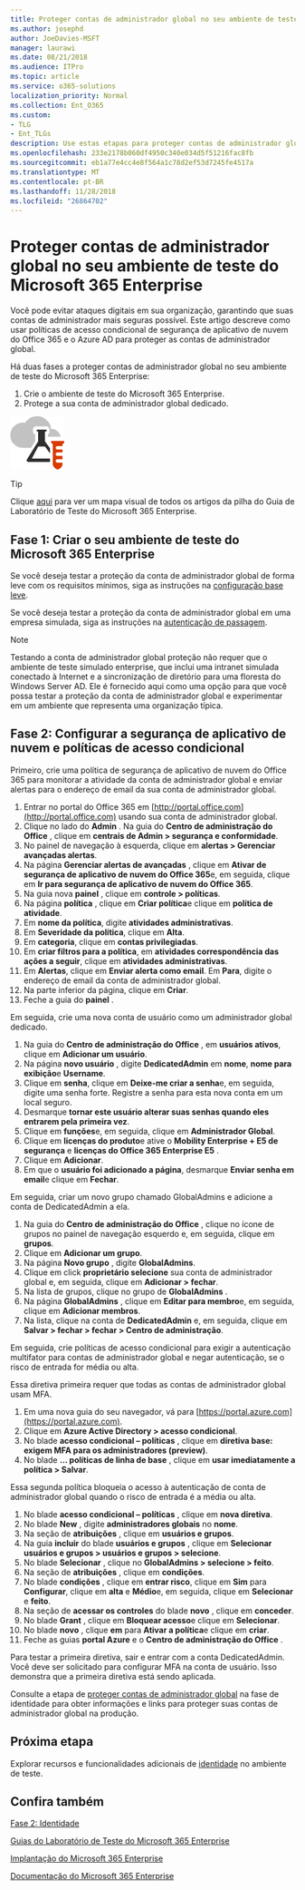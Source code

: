 ```yaml
---
title: Proteger contas de administrador global no seu ambiente de teste do Microsoft 365 Enterprise
ms.author: josephd
author: JoeDavies-MSFT
manager: laurawi
ms.date: 08/21/2018
ms.audience: ITPro
ms.topic: article
ms.service: o365-solutions
localization_priority: Normal
ms.collection: Ent_O365
ms.custom:
- TLG
- Ent_TLGs
description: Use estas etapas para proteger contas de administrador global no seu ambiente de teste do Microsoft 365 Enterprise.
ms.openlocfilehash: 233e2178b060df4950c340e034d5f51216fac8fb
ms.sourcegitcommit: eb1a77e4cc4e8f564a1c78d2ef53d7245fe4517a
ms.translationtype: MT
ms.contentlocale: pt-BR
ms.lasthandoff: 11/28/2018
ms.locfileid: "26864702"
---
```

# <a name="protect-global-administrator-accounts-in-your-microsoft-365-enterprise-test-environment"></a>Proteger contas de administrador global no seu ambiente de teste do Microsoft 365 Enterprise

Você pode evitar ataques digitais em sua organização, garantindo que suas contas de administrador mais seguras possível. Este artigo descreve como usar políticas de acesso condicional de segurança de aplicativo de nuvem do Office 365 e o Azure AD para proteger as contas de administrador global.

Há duas fases a proteger contas de administrador global no seu ambiente de teste do Microsoft 365 Enterprise:

1.  Crie o ambiente de teste do Microsoft 365 Enterprise.
2.  Protege a sua conta de administrador global dedicado.

![Guias de Laboratório de Teste do Microsoft Cloud](media/m365-enterprise-test-lab-guides/cloud-tlg-icon.png) 
    
> [!TIP]
> Clique [aqui](https://aka.ms/m365etlgstack) para ver um mapa visual de todos os artigos da pilha do Guia de Laboratório de Teste do Microsoft 365 Enterprise.
  

## <a name="phase-1-build-out-your-microsoft-365-enterprise-test-environment"></a>Fase 1: Criar o seu ambiente de teste do Microsoft 365 Enterprise

Se você deseja testar a proteção da conta de administrador global de forma leve com os requisitos mínimos, siga as instruções na [configuração base leve](lightweight-base-configuration-microsoft-365-enterprise.md).
  
Se você deseja testar a proteção da conta de administrador global em uma empresa simulada, siga as instruções na [autenticação de passagem](pass-through-auth-m365-ent-test-environment.md).
  
> [!NOTE]
> Testando a conta de administrador global proteção não requer que o ambiente de teste simulado enterprise, que inclui uma intranet simulada conectado à Internet e a sincronização de diretório para uma floresta do Windows Server AD. Ele é fornecido aqui como uma opção para que você possa testar a proteção da conta de administrador global e experimentar em um ambiente que representa uma organização típica. 
  
## <a name="phase-2-configure-cloud-app-security-and-conditional-access-policies"></a>Fase 2: Configurar a segurança de aplicativo de nuvem e políticas de acesso condicional

Primeiro, crie uma política de segurança de aplicativo de nuvem do Office 365 para monitorar a atividade da conta de administrador global e enviar alertas para o endereço de email da sua conta de administrador global. 

1. Entrar no portal do Office 365 em [http://portal.office.com](http://portal.office.com) usando sua conta de administrador global.
2. Clique no lado do **Admin** . Na guia do **Centro de administração do Office** , clique em **centrais de Admin > segurança e conformidade**.
3. No painel de navegação à esquerda, clique em **alertas > Gerenciar avançadas alertas**.
4. Na página **Gerenciar alertas de avançadas** , clique em **Ativar de segurança de aplicativo de nuvem do Office 365**e, em seguida, clique em **Ir para segurança de aplicativo de nuvem do Office 365**.
5. Na guia nova **painel** , clique em **controle > políticas**.
6. Na página **política** , clique em **Criar política**e clique em **política de atividade**.
7. Em **nome da política**, digite **atividades administrativas**.
8. Em **Severidade da política**, clique em **Alta**.
9. Em **categoria**, clique em **contas privilegiadas**.
10. Em **criar filtros para a política**, em **atividades correspondência das ações a seguir**, clique em **atividades administrativas**.
11. Em **Alertas**, clique em **Enviar alerta como email**. Em **Para**, digite o endereço de email da conta de administrador global.
12. Na parte inferior da página, clique em **Criar**.
13. Feche a guia do **painel** .
    
Em seguida, crie uma nova conta de usuário como um administrador global dedicado.

1. Na guia do **Centro de administração do Office** , em **usuários ativos**, clique em **Adicionar um usuário**.
2. Na página **novo usuário** , digite **DedicatedAdmin** em **nome**, **nome para exibição**e **Username**.
3. Clique em **senha**, clique em **Deixe-me criar a senha**e, em seguida, digite uma senha forte. Registre a senha para esta nova conta em um local seguro.
4. Desmarque **tornar este usuário alterar suas senhas quando eles entrarem pela primeira vez**.
5. Clique em **funções**e, em seguida, clique em **Administrador Global**.
6. Clique em **licenças do produto**e ative o **Mobility Enterprise + E5 de segurança** e **licenças do Office 365 Enterprise E5** .
7. Clique em **Adicionar**.
8. Em que o **usuário foi adicionado a página**, desmarque **Enviar senha em email**e clique em **Fechar**.

Em seguida, criar um novo grupo chamado GlobalAdmins e adicione a conta de DedicatedAdmin a ela.

1. Na guia do **Centro de administração do Office** , clique no ícone de grupos no painel de navegação esquerdo e, em seguida, clique em **grupos**.
2. Clique em **Adicionar um grupo**.
3. Na página **Novo grupo** , digite **GlobalAdmins**.
4. Clique em click **proprietário selecione** sua conta de administrador global e, em seguida, clique em **Adicionar > fechar**.
5. Na lista de grupos, clique no grupo de **GlobalAdmins** .
6. Na página **GlobalAdmins** , clique em **Editar para membro**e, em seguida, clique em **Adicionar membros**.
7. Na lista, clique na conta de **DedicatedAdmin** e, em seguida, clique em **Salvar > fechar > fechar > Centro de administração**.

Em seguida, crie políticas de acesso condicional para exigir a autenticação multifator para contas de administrador global e negar autenticação, se o risco de entrada for média ou alta.

Essa diretiva primeira requer que todas as contas de administrador global usam MFA.

1. Em uma nova guia do seu navegador, vá para [https://portal.azure.com](https://portal.azure.com).
2. Clique em **Azure Active Directory > acesso condicional**.
3. No blade **acesso condicional – políticas** , clique em **diretiva base: exigem MFA para os administradores (preview)**.
4. No blade **… políticas de linha de base** , clique em **usar imediatamente a política > Salvar**.

Essa segunda política bloqueia o acesso à autenticação de conta de administrador global quando o risco de entrada é a média ou alta.

1. No blade **acesso condicional – políticas** , clique em **nova diretiva**.
2. No blade **New** , digite **administradores globais** no **nome**.
3. Na seção de **atribuições** , clique em **usuários e grupos**.
4. Na guia **incluir** do blade **usuários e grupos** , clique em **Selecionar usuários e grupos > usuários e grupos > selecione**.
5. No blade **Selecionar** , clique no **GlobalAdmins > selecione > feito**.
6. Na seção de **atribuições** , clique em **condições**.
7. No blade **condições** , clique em **entrar risco**, clique em **Sim** para **Configurar**, clique em **alta** e **Médio**e, em seguida, clique em **Selecionar** e **feito**.
8. Na seção de **acessar os controles** do blade **novo** , clique em **conceder**.
9. No blade **Grant** , clique em **Bloquear acesso**e clique em **Selecionar**.
10. No blade **novo** , clique **em** para **Ativar a política**e clique em **criar**.
11. Feche as guias **portal Azure** e o **Centro de administração do Office** .

Para testar a primeira diretiva, sair e entrar com a conta DedicatedAdmin. Você deve ser solicitado para configurar MFA na conta de usuário. Isso demonstra que a primeira diretiva está sendo aplicada.

Consulte a etapa de [proteger contas de administrador global](identity-designate-protect-admin-accounts.md) na fase de identidade para obter informações e links para proteger suas contas de administrador global na produção.

## <a name="next-step"></a>Próxima etapa

Explorar recursos e funcionalidades adicionais de [identidade](m365-enterprise-test-lab-guides.md#identity) no ambiente de teste.

## <a name="see-also"></a>Confira também

[Fase 2: Identidade](identity-infrastructure.md)

[Guias do Laboratório de Teste do Microsoft 365 Enterprise](m365-enterprise-test-lab-guides.md)

[Implantação do Microsoft 365 Enterprise](deploy-microsoft-365-enterprise.md)

[Documentação do Microsoft 365 Enterprise](https://docs.microsoft.com/microsoft-365-enterprise/)
